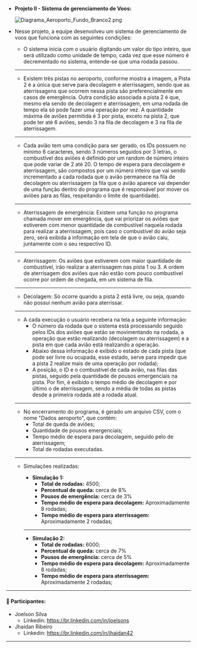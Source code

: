 - **Projeto II - Sistema de gerenciamento de Voos:**

  

  ![Diagrama_Aeroporto_Fundo_Branco2.png](https://s2.loli.net/2022/10/27/4ciBsmD89PTZKoA.png)

  

- Nesse projeto, a equipe desenvolveu um sistema de gerenciamento de voos que funciona com as seguintes condições: 
  
  - O sistema inicia com o usuário digitando um valor do tipo inteiro, que será utilizado como unidade de tempo, cada vez que esse número é decrementado no sistema, entende-se que uma rodada passou.
  
  _____
  
  - Existem três pistas no aeroporto, conforme mostra a imagem, a Pista 2 é a única que serve para decolagem e aterrissagem, sendo que as aterrissagens que ocorrem nessa pista são preferencialmente em casos de emergência. Outra condição associada a pista 2 é que, mesmo ela sendo de decolagem e aterrissagem, em uma rodada de tempo ela só pode fazer uma operação por vez. A quantidade máxima de aviões permitida é 3 por pista, exceto na pista 2, que pode ter até 6 aviões, sendo 3 na fila de decolagem e 3 na fila de aterrissagem. 
  
  _____
  
  - Cada avião tem uma condição para ser gerado, os IDs possuem no mínimo 6 caracteres, sendo 3 números seguidos por 3 letras, o combustível dos aviões é definido por um random de número inteiro que pode variar de 2 até 20. O tempo de espera para decolagem e aterrissagem, são compostos por um número inteiro que vai sendo incrementado a cada rodada que o avião permanece na fila de decolagem ou aterrissagem (a fila que o avião aparece vai depender de uma função dentro do programa que é responsável por mover os aviões para as filas, respeitando o limite de quantidade). 
  
  _____
  
  - Aterrissagem de emergência: Existem uma função no programa chamada mover em emergência, que vai priorizar os aviões que estiverem com menor quantidade de combustível naquela rodada para realizar a aterrissagem, pois caso o combustível do avião seja zero, será exibida a informação em tela de que o avião caiu, juntamente com o seu respectivo ID. 
  
  _____
  
  - Aterrissagem: Os aviões que estiverem com maior quantidade de combustível, irão realizar a aterrissagem nas pista 1 ou 3. A ordem de aterrisagem dos aviões que não estão com pouco combustível ocorre por ordem de chegada, em um sistema de fila.
  
  _____
  
  - Decolagem: Só ocorre quando a pista 2 está livre, ou seja, quando não possui nenhum avião para aterrissar. 
  
  ____
  
  - A cada execução o usuário recebera na tela a seguinte informação: 
    - O número da rodada que o sistema está processando seguido pelos IDs dos aviões que estão se movimentando na rodada, a operação que estão realizando (decolagem ou aterrissagem) e a pista em que cada avião está realizando a operação.  
    - Abaixo dessa informação é exibido o estado de cada pista (que pode ser livre ou ocupada, esse estado, serve para impedir que a pista 2 realize mais de uma operação por rodada); 
    - A posição, o ID e o combustível de cada avião, nas filas das pistas, seguido pela quantidade de pousos emergenciais na pista. Por fim, é exibido o tempo médio de decolagem e por último o de aterrissagem, sendo a média de todas as pistas desde a primeira rodada até a rodada atual. 
  
  _____
  
  - No encerramento do programa, é gerado um arquivo CSV, com o nome "Dados aeroporto", que contém: 
    - Total de queda de aviões; 
    - Quantidade de pousos emergenciais; 
    - Tempo médio de espera para decolagem, seguido pelo de aterrissagem; 
    - Total de rodadas executadas.
  
  ____
  
  - Simulações realizadas: 
  
    - **Simulação 1:**
      - **Total de rodadas:** 4500;
      - **Percentual de queda:** cerca de 8%
      - **Pousos de emergência:** cerca de 3%
      - **Tempo médio de espera para decolagem:** Aproximadamente 8 rodadas; 
      - **Tempo médio de espera para aterrissagem:** Aproximadamente 2 rodadas; 
  
    ____
  
    - **Simulação 2:**
      - **Total de rodadas:** 6000;
      - **Percentual de queda:** cerca de 7%
      - **Pousos de emergência:** cerca de 5%
      - **Tempo médio de espera para decolagem:** Aproximadamente 8 rodadas; 
      - **Tempo médio de espera para aterrissagem:** Aproximadamente 2 rodadas; 

____

#### :busts_in_silhouette: Participantes:   

- Joelson Silva 
  - Linkedin: https://br.linkedin.com/in/joelsons 
- Jhaidan Ribeiro 
  - Linkedin: https://br.linkedin.com/in/jhaidan42

____





